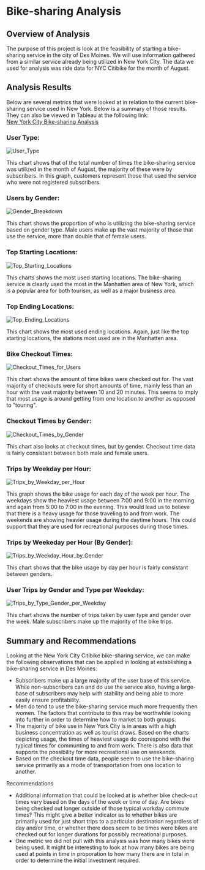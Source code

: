 # Bike-sharing Analysis

## Overview of Analysis
The purpose of this project is look at the feasibility of starting a bike-sharing service in the city of Des Moines.  We will use information gathered from a similar service already being utilized in New York City.  The data we used for analysis was ride data for NYC Citibike for the month of August.

## Analysis Results
Below are several metrics that were looked at in relation to the current bike-sharing service used in New York.  Below is a summary of those results.  They can also be viewed in Tableau at the following link:  
[New York City Bike-sharing Analysis](https://public.tableau.com/app/profile/amy.bauer/viz/Module14Challenge_16334769966750/ChallengeStory?publish=yes)

### User Type:
![User_Type](https://github.com/adbauer06/Bike_Sharing/blob/main/Resources/User_Type.PNG)

This chart shows that of the total number of times the bike-sharing service was utilized in the month of August, the majority of these were by subscribers.  In this graph, customers represent those that used the service who were not registered subscribers.


### Users by Gender:
![Gender_Breakdown](https://github.com/adbauer06/Bike_Sharing/blob/main/Resources/Gender_Breakdown.PNG)

This chart shows the proportion of who is utilizing the bike-sharing service based on gender type.  Male users make up the vast majority of those that use the service, more than double that of female users. 


### Top Starting Locations:
![Top_Starting_Locations](https://github.com/adbauer06/Bike_Sharing/blob/main/Resources/Top_Starting_Locations.PNG)

This charts shows the most used starting locations.  The bike-sharing service is clearly used the most in the Manhatten area of New York, which is a popular area for both tourism, as well as a major business area.  


### Top Ending Locations:
![Top_Ending_Locations](Resources/Top_Ending_Locations.png)

This chart shows the most used ending locations.  Again, just like the top starting locations, the stations most used are in the Manhatten area.  


### Bike Checkout Times:
![Checkout_Times_for_Users](Resources/Checkout_Times_for_Users.png)

This chart shows the amount of time bikes were checked out for.  The vast majority of checkouts were for short amounts of time, mainly less than an hour with the vast majority between 10 and 20 minutes.  This seems to imply that most usage is around getting from one location to another as opposed to "touring".

### Checkout Times by Gender:
![Checkout_Times_by_Gender](Resources/Checkout_Times_by_Gender.png)

This chart also looks at checkout times, but by gender.  Checkout time data is fairly consistant between both male and female users.

### Trips by Weekday per Hour:
![Trips_by_Weekday_per_Hour](Resources/Trips_by_Weekday_per_Hour.png)

This graph shows the bike usage for each day of the week per hour.  The weekdays show the heaviest usage between 7:00 and 9:00 in the morning and again from 5:00 to 7:00 in the evening.  This would lead us to believe that there is a heavy usage for those traveling to and from work.  The weekends are showing heavier usage during the daytime hours.  This could support that they are used for recreational purposes during those times.


### Trips by Weekeday per Hour (By Gender):
![Trips_by_Weekday_Hour_by_Gender](Resources/Trips_by_Weekday_Hour_by_Gender.png)

This chart shows that the bike usage by day per hour is fairly consistant between genders.


### User Trips by Gender and Type per Weekday:
![Trips_by_Type_Gender_per_Weekday](Resources/Trips_by_Type_Gender_per_Weekday.png)

This chart shows the number of trips taken by user type and gender over the week.  Male subscribers make up the majority of the bike trips.  


## Summary and Recommendations
Looking at the New York City Citibike bike-sharing service, we can make the following observations that can be applied in looking at establishing a bike-sharing service in Des Moines.
- Subscribers make up a large majority of the user base of this service.  While non-subscribers can and do use the service also, having a large-base of subscribers may help with stability and being able to more easily ensure profitability.
- Men do tend to use the bike-sharing service much more frequently then women. The factors that contribute to this may be worthwhile looking into further in order to determine how to market to both groups.
- The majority of bike use in New York City is in areas with a high business concentration as well as tourist draws. Based on the charts depicting usage, the times of heaviest usage do coorespond with the typical times for communting to and from work.  There is also data that supports the possibility for more recreational use on weekends.
- Based on the checkout time data, people seem to use the bike-sharing service primarily as a mode of transportation from one location to another.


Recommendations
- Additional information that could be looked at is whether bike check-out times vary based on the days of the week or time of day.  Are bikes being checked out longer outside of those typical workday commute times?  This might give a better indicator as to whether bikes are primarily used for just short trips to a particular destination regardless of day and/or time, or whether there does seem to be times were bikes are checked out for longer durations for possibly recreational purposes.
- One metric we did not pull with this analysis was how many bikes were being used.  It might be interesting to look at how many bikes are being used at points in time in proporation to how many there are in total in order to determine the initial investment required.


